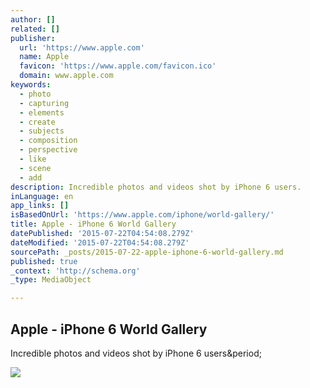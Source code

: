 ```yaml
---
author: []
related: []
publisher:
  url: 'https://www.apple.com'
  name: Apple
  favicon: 'https://www.apple.com/favicon.ico'
  domain: www.apple.com
keywords:
  - photo
  - capturing
  - elements
  - create
  - subjects
  - composition
  - perspective
  - like
  - scene
  - add
description: Incredible photos and videos shot by iPhone 6 users.
inLanguage: en
app_links: []
isBasedOnUrl: 'https://www.apple.com/iphone/world-gallery/'
title: Apple - iPhone 6 World Gallery
datePublished: '2015-07-22T04:54:08.279Z'
dateModified: '2015-07-22T04:54:08.279Z'
sourcePath: _posts/2015-07-22-apple-iphone-6-world-gallery.md
published: true
_context: 'http://schema.org'
_type: MediaObject

---
```

<article style=""><h1>Apple - iPhone 6 World Gallery</h1><p>Incredible photos and videos shot by iPhone 6 users&amp;period;</p><img src="https://www.apple.com/iphone/world-gallery/images/og.jpg?201506011634" /></article>